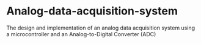 # Analog-data-acquisition-system
The design and implementation of an analog data acquisition system using a microcontroller and an Analog-to-Digital Converter (ADC)
